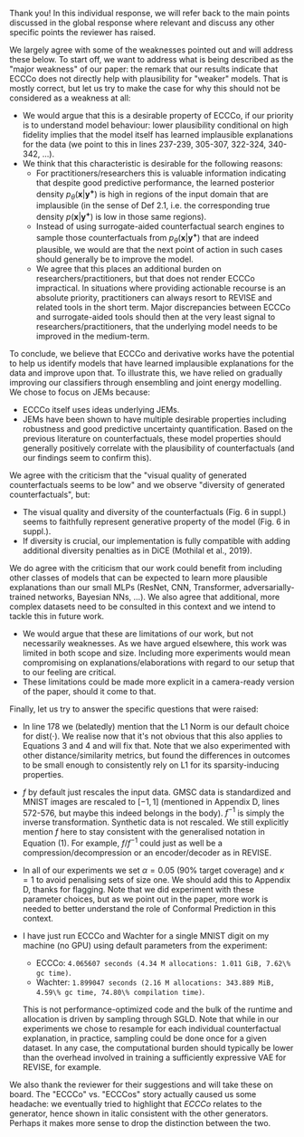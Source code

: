 Thank you! In this individual response, we will refer back to the main points discussed in the global response where relevant and discuss any other specific points the reviewer has raised.

We largely agree with some of the weaknesses pointed out and will address these below. To start off, we want to address what is being described as the "major weakness" of our paper: the remark that our results indicate that ECCCo does not directly help with plausibility for "weaker" models. That is mostly correct, but let us try to make the case for why this should not be considered as a weakness at all: 

- We would argue that this is a desirable property of ECCCo, if our priority is to understand model behaviour: lower plausibility conditional on high fidelity implies that the model itself has learned implausible explanations for the data (we point to this in lines 237-239, 305-307, 322-324, 340-342, ...).
- We think that this characteristic is desirable for the following reasons: 
    - For practitioners/researchers this is valuable information indicating that despite good predictive performance, the learned posterior density $p_{\theta}(\mathbf{x}|\mathbf{y^{+}})$ is high in regions of the input domain that are implausible (in the sense of Def 2.1, i.e. the corresponding true density $p(\mathbf{x}|\mathbf{y^{+}})$ is low in those same regions).
    - Instead of using surrogate-aided counterfactual search engines to sample those counterfactuals from $p_{\theta}(\mathbf{x}|\mathbf{y^{+}})$ that are indeed plausible, we would are that the next point of action in such cases should generally be to improve the model.
    - We agree that this places an additional burden on researchers/practitioners, but that does not render ECCCo impractical. In situations where providing actionable recourse is an absolute priority, practitioners can always resort to REVISE and related tools in the short term. Major discrepancies between ECCCo and surrogate-aided tools should then at the very least signal to researchers/practitioners, that the underlying model needs to be improved in the medium-term. 

To conclude, we believe that ECCCo and derivative works have the potential to help us identify models that have learned implausible explanations for the data and improve upon that. To illustrate this, we have relied on gradually improving our classifiers through ensembling and joint energy modelling. We chose to focus on JEMs because:

- ECCCo itself uses ideas underlying JEMs. 
- JEMs have been shown to have multiple desirable properties including robustness and good predictive uncertainty quantification. Based on the previous literature on counterfactuals, these model properties should generally positively correlate with the plausibility of counterfactuals (and our findings seem to confirm this).

We agree with the criticism that the "visual quality of generated counterfactuals seems to be low" and we observe "diversity of generated counterfactuals", but:

- The visual quality and diversity of the counterfactuals (Fig. 6 in suppl.) seems to faithfully represent generative property of the model (Fig. 6 in suppl.).
- If diversity is crucial, our implementation is fully compatible with adding additional diversity penalties as in DiCE (Mothilal et al., 2019).

We do agree with the criticism that our work could benefit from including other classes of models that can be expected to learn more plausible explanations than our small MLPs (ResNet, CNN, Transformer, adversarially-trained networks, Bayesian NNs, ...). We also agree that additional, more complex datasets need to be consulted in this context and we intend to tackle this in future work. 

- We would argue that these are limitations of our work, but not necessarily weaknesses. As we have argued elsewhere, this work was limited in both scope and size. Including more experiments would mean compromising on explanations/elaborations with regard to our setup that to our feeling are critical.
- These limitations could be made more explicit in a camera-ready version of the paper, should it come to that.

Finally, let us try to answer the specific questions that were raised:

- In line 178 we (belatedly) mention that the L1 Norm is our default choice for dist$(\cdot)$. We realise now that it's not obvious that this also applies to Equations 3 and 4 and will fix that. Note that we also experimented with other distance/similarity metrics, but found the differences in outcomes to be small enough to consistently rely on L1 for its sparsity-inducing properties. 
- $f$ by default just rescales the input data. GMSC data is standardized and MNIST images are rescaled to $[-1,1]$ (mentioned in Appendix D, lines 572-576, but maybe this indeed belongs in the body). $f^{-1}$ is simply the inverse transformation. Synthetic data is not rescaled. We still explicitly mention $f$ here to stay consistent with the generalised notation in Equation (1). For example, $f$/$f^{-1}$ could just as well be a compression/decompression or an encoder/decoder as in REVISE.
- In all of our experiments we set $\alpha=0.05$ (90\% target coverage) and $\kappa=1$ to avoid penalising sets of size one. We should add this to Appendix D, thanks for flagging. Note that we did experiment with these parameter choices, but as we point out in the paper, more work is needed to better understand the role of Conformal Prediction in this context. 
- I have just run ECCCo and Wachter for a single MNIST digit on my machine (no GPU) using default parameters from the experiment:
    - ECCCo: `4.065607 seconds (4.34 M allocations: 1.011 GiB, 7.62\% gc time)`. 
    - Wachter: `1.899047 seconds (2.16 M allocations: 343.889 MiB, 4.59\% gc time, 74.80\% compilation time)`.
  
    This is not performance-optimized code and the bulk of the runtime and allocation is driven by sampling through SGLD. Note that while in our experiments we chose to resample for each individual counterfactual explanation, in practice, sampling could be done once for a given dataset. In any case, the computational burden should typically be lower than the overhead involved in training a sufficiently expressive VAE for REVISE, for example. 

We also thank the reviewer for their suggestions and will take these on board. The "ECCCo" vs. "ECCCos" story actually caused us some headache: we eventually tried to highlight that *ECCCo* relates to the generator, hence shown in italic consistent with the other generators. Perhaps it makes more sense to drop the distinction between the two.